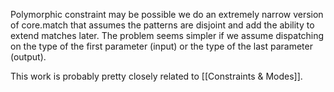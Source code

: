 Polymorphic constraint may be possible we do an extremely narrow
version of core.match that assumes the patterns are disjoint and add
the ability to extend matches later. The problem seems simpler if we
assume dispatching on the type of the first parameter (input) or the
type of the last parameter (output).

This work is probably pretty closely related to [[Constraints & Modes]].
